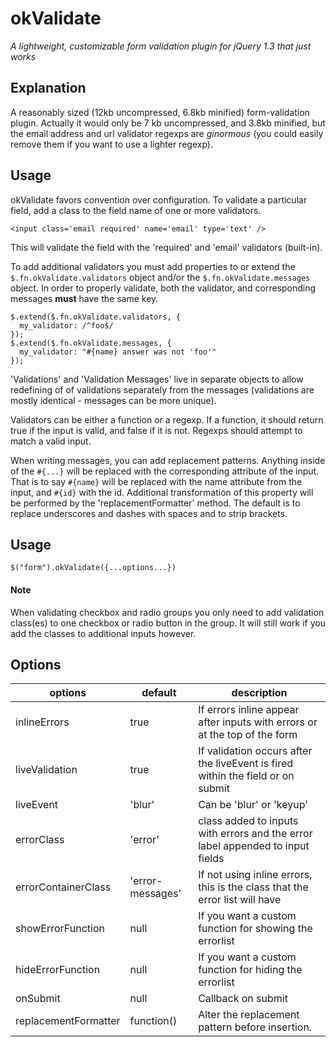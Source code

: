 # okValidate

*A lightweight, customizable form validation plugin for jQuery 1.3 that just works*

## Explanation

A reasonably sized (12kb uncompressed, 6.8kb minified) form-validation plugin.
Actually it would only be 7 kb uncompressed, and 3.8kb minified, but the
email address and url validator regexps are *ginormous* (you could easily remove
them if you want to use a lighter regexp).

## Usage

okValidate favors convention over configuration. To validate a particular field,
add a class to the field name of one or more validators.

    <input class='email required' name='email' type='text' />

This will validate the field with the 'required' and 'email' validators (built-in).

To add additional validators you must add properties to or extend the
`$.fn.okValidate.validators` object and/or the `$.fn.okValidate.messages`
object. In order to properly validate, both the validator, and corresponding
messages **must** have the same key. 

    $.extend($.fn.okValidate.validators, {
      my_validator: /^foo$/
    });
    $.extend($.fn.okValidate.messages, {
      my_validator: "#{name} answer was not 'foo'"
    });

'Validations' and 'Validation Messages' live in separate objects 
to allow redefining of of validations separately from the messages (validations are 
mostly identical - messages can be more unique).

Validators can be either a function or a regexp. If a function, it
should return true if the input is valid, and false if it is not. Regexps should
attempt to match a valid input.

When writing messages, you can add replacement patterns. Anything inside 
of the `#{...}` will be replaced with the corresponding attribute of the input.
That is to say `#{name}` will be replaced with the name attribute from
the input, and `#{id}` with the id. Additional transformation of this property
will be performed by the 'replacementFormatter' method. The default is to
replace underscores and dashes with spaces and to strip brackets.

## Usage

    $("form").okValidate({...options...})

#### Note

When validating checkbox and radio groups you only need to add validation
class(es) to one checkbox or radio button in the group. It will still work if
you add the classes to additional inputs however.

## Options

options             | default          | description
-------------       | -------------    | -------------
inlineErrors        | true             | If errors inline appear after inputs with errors or at the top of the form
liveValidation      | true             | If validation occurs after the liveEvent is fired within the field or on submit
liveEvent           | 'blur'           | Can be 'blur' or 'keyup'
errorClass          | 'error'          | class added to inputs with errors and the error label appended to input fields
errorContainerClass | 'error-messages' | If not using inline errors, this is the class that the error list will have
showErrorFunction   | null             | If you want a custom function for showing the errorlist
hideErrorFunction   | null             | If you want a custom function for hiding the errorlist
onSubmit            | null             | Callback on submit
replacementFormatter| function()       | Alter the replacement pattern before insertion. 

